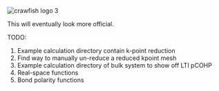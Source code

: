 
![crawfish logo 3](https://github.com/user-attachments/assets/945875a4-c1fc-41a7-9a5d-1020ccca96e8)

This will eventually look more official.

TODO:
  1. Example calculation directory contain k-point reduction
  2. Find way to manually un-reduce a reduced kpoint mesh
  3. Example calculation directory of bulk system to show off LTI pCOHP
  4. Real-space functions
  5. Bond polarity functions
